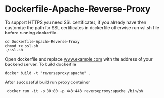 # Dockerfile-Apache-Reverse-Proxy
To support HTTPS you need SSL certificates, if you already have then customize the path for SSL certificates in dockerfile  otherwise run ssl.sh file before running dockerfile.
```
cd Dockerfile-Apache-Reverse-Proxy
chmod +x ssl.sh  
./ssl.sh
```
Open dockerfile and replace www.example.com with the address of your backend server.
To build dockerfile
```
docker build -t "reverseproxy:apache" .
```
After successful build run proxy container
```
 docker run -it -p 80:80 -p 443:443 reverseproxy:apache /bin/sh
```
